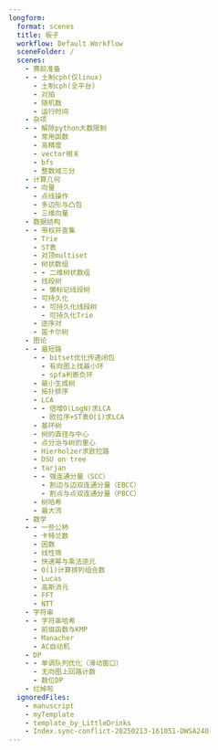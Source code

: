 ```yaml
---
longform:
  format: scenes
  title: 板子
  workflow: Default Workflow
  sceneFolder: /
  scenes:
    - 赛前准备
    - - 土制cph(仅linux)
      - 土制cph(全平台)
      - 对拍
      - 随机数
      - 运行时间
    - 杂项
    - - 解除python大数限制
      - 常用函数
      - 高精度
      - vector相关
      - bfs
      - 整数域三分
    - 计算几何
    - - 向量
      - 点线操作
      - 多边形与凸包
      - 三维向量
    - 数据结构
    - - 带权并查集
      - Trie
      - ST表
      - 对顶multiset
      - 树状数组
      - - 二维树状数组
      - 线段树
      - - 懒标记线段树
      - 可持久化
      - - 可持久化线段树
        - 可持久化Trie
      - 逆序对
      - 笛卡尔树
    - 图论
    - - 最短路
      - - bitset优化传递闭包
        - 有向图上找最小环
        - spfa判断负环
      - 最小生成树
      - 拓扑排序
      - LCA
      - - 倍增O(LogN)求LCA
        - 欧拉序+ST表O(1)求LCA
      - 基环树
      - 树的直径与中心
      - 点分治与树的重心
      - Hierholzer求欧拉路
      - DSU on tree
      - tarjan
      - - 强连通分量（SCC）
        - 割边与边双连通分量（EBCC）
        - 割点与点双连通分量（PBCC）
      - 树哈希
      - 最大流
    - 数学
    - - 一些公柿
      - 卡特兰数
      - 因数
      - 线性筛
      - 快速幂与乘法逆元
      - O(1)计算排列组合数
      - Lucas
      - 高斯消元
      - FFT
      - NTT
    - 字符串
    - - 字符串哈希
      - 前缀函数与KMP
      - Manacher
      - AC自动机
    - DP
    - - 单调队列优化（滑动窗口）
      - 无向图上回路计数
      - 数位DP
    - 烂掉啦
  ignoredFiles:
    - manuscript
    - myTemplate
    - template_by_LittleDrinks
    - Index.sync-conflict-20250213-161051-DWSA24O
---
```


